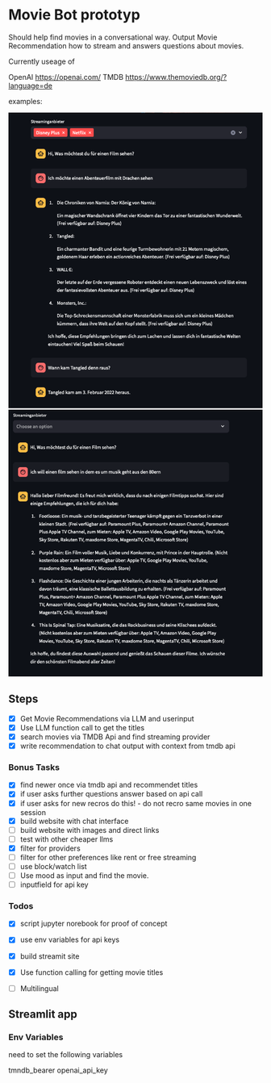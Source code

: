 # Movie Bot prototyp

Should help find movies in a conversational way.
Output Movie Recommendation how to stream and answers questions about movies.

Currently useage of

OpenAI https://openai.com/
TMDB https://www.themoviedb.org/?language=de

examples:

![emaple 1](examples/example1.png)
![emaple 2](examples/example2.png)

## Steps

- [X] Get Movie Recommendations via LLM and userinput
- [X]  Use LLM function call to get the titles 
- [X]  search movies via TMDB Api and find streaming provider
- [X]  write recommendation to chat output with context from tmdb api

### Bonus Tasks
- [X] find newer once via tmdb api and recommendet titles
- [X] if user asks further questions answer based on api call
- [X] if user asks for new recros do this! - do not recro same movies in one session
- [X] build website with chat interface
- [ ] build website with images and direct links
- [ ] test with other cheaper llms
- [X] filter for providers
- [ ] filter for other preferences like rent or free streaming
- [ ] use block/watch list
- [ ] Use mood as input and find the movie. 
- [ ] inputfield for api key

### Todos

- [X] script jupyter norebook for proof of concept
- [X] use env variables for api keys 
- [X] build streamit site
- [X] Use function calling for getting movie titles
- [ ] Multilingual


## Streamlit app

### Env Variables

need to set the following variables

tmndb_bearer
openai_api_key


</br> </br> </br> </br> </br> 


